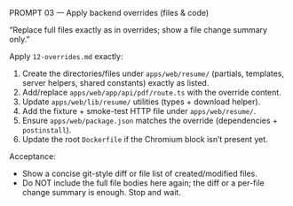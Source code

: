 PROMPT 03 — Apply backend overrides (files & code)

“Replace full files exactly as in overrides; show a file change summary only.”

Apply `12-overrides.md` exactly:

1) Create the directories/files under `apps/web/resume/` (partials, templates, server helpers, shared constants) exactly as listed.
2) Add/replace `apps/web/app/api/pdf/route.ts` with the override content.
3) Update `apps/web/lib/resume/` utilities (types + download helper).
4) Add the fixture + smoke-test HTTP file under `apps/web/resume/`.
5) Ensure `apps/web/package.json` matches the override (dependencies + `postinstall`).
6) Update the root `Dockerfile` if the Chromium block isn’t present yet.

Acceptance:
- Show a concise git-style diff or file list of created/modified files.
- Do NOT include the full file bodies here again; the diff or a per-file change summary is enough.
Stop and wait.
